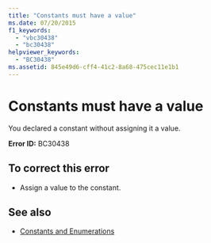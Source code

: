 ```yaml
---
title: "Constants must have a value"
ms.date: 07/20/2015
f1_keywords: 
  - "vbc30438"
  - "bc30438"
helpviewer_keywords: 
  - "BC30438"
ms.assetid: 845e49d6-cff4-41c2-8a68-475cec11e1b1
---
```

# Constants must have a value
You declared a constant without assigning it a value.  
  
 **Error ID:** BC30438  
  
## To correct this error  
  
- Assign a value to the constant.  
  
## See also

- [Constants and Enumerations](../../visual-basic/language-reference/constants-and-enumerations.md)
